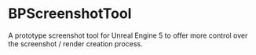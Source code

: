 # BPScreenshotTool
A prototype screenshot tool for Unreal Engine 5 to offer more control over the screenshot / render creation process.
